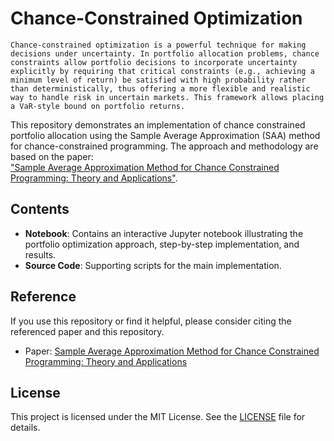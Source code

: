 # Chance-Constrained Optimization

	Chance-constrained optimization is a powerful technique for making decisions under uncertainty. In portfolio allocation problems, chance constraints allow portfolio decisions to incorporate uncertainty explicitly by requiring that critical constraints (e.g., achieving a minimum level of return) be satisfied with high probability rather than deterministically, thus offering a more flexible and realistic way to handle risk in uncertain markets. This framework allows placing a VaR-style bound on portfolio returns.
 
This repository demonstrates an implementation of chance constrained portfolio allocation using the Sample Average Approximation (SAA) method for chance-constrained programming. The approach and methodology are based on the paper:  
["Sample Average Approximation Method for Chance Constrained Programming: Theory and Applications"](https://link.springer.com/article/10.1007/s10957-009-9523-6).

## Contents

- **Notebook**: Contains an interactive Jupyter notebook illustrating the portfolio optimization approach, step-by-step implementation, and results.
- **Source Code**: Supporting scripts for the main implementation.

## Reference

If you use this repository or find it helpful, please consider citing the referenced paper and this repository.

- Paper: [Sample Average Approximation Method for Chance Constrained Programming: Theory and Applications](https://link.springer.com/article/10.1007/s10957-009-9523-6)

## License

This project is licensed under the MIT License. See the [LICENSE](LICENSE) file for details.
